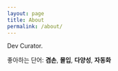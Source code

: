 ```yaml
---
layout: page
title: About
permalink: /about/
---
```


Dev Curator.


좋아하는 단어: **겸손**, **몰입**, **다양성**, **자동화**


